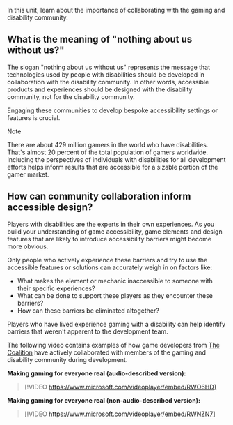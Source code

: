 In this unit, learn about the importance of collaborating with the gaming and disability community.

## What is the meaning of "nothing about us without us?"

The slogan "nothing about us without us" represents the message that technologies used by people with disabilities should be developed in collaboration with the disability community. In other words, accessible products and experiences should be designed with the disability community, not for the disability community.

Engaging these communities to develop bespoke accessibility settings or features is crucial.

> [!NOTE]
> There are about 429 million gamers in the world who have disabilities. That's almost 20 percent of the total population of gamers worldwide.
> Including the perspectives of individuals with disabilities for all development efforts helps inform results that are accessible for a sizable portion of the gamer market.

## How can community collaboration inform accessible design?

Players with disabilities are the experts in their own experiences. As you build your understanding of game accessibility, game elements and design features that are likely to introduce accessibility barriers might become more obvious.

Only people who actively experience these barriers and try to use the accessible features or solutions can accurately weigh in on factors like:

- What makes the element or mechanic inaccessible to someone with their specific experiences?
- What can be done to support these players as they encounter these barriers?
- How can these barriers be eliminated altogether?

Players who have lived experience gaming with a disability can help identify barriers that weren't apparent to the development team.

The following video contains examples of how game developers from [The Coalition](https://www.thecoalitionstudio.com/) have actively collaborated with members of the gaming and disability community during development.

**Making gaming for everyone real (audio-described version):**
> [!VIDEO https://www.microsoft.com/videoplayer/embed/RWO6HD]

**Making gaming for everyone real (non-audio-described version):**
> [!VIDEO https://www.microsoft.com/videoplayer/embed/RWNZN7]
